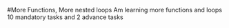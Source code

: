 #More Functions, More nested loops
Am learning more functions and loops 
10 mandatory tasks and 2 advance tasks
